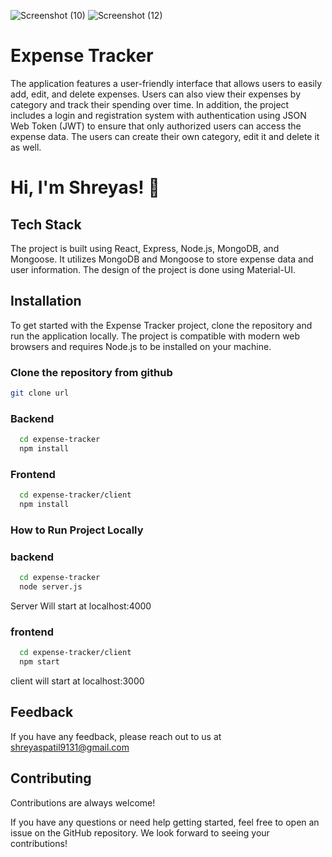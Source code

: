 ![Screenshot (10)](https://user-images.githubusercontent.com/78220157/230329497-bb84f7c0-2f41-48d3-abe7-ba2ecf6d44e0.png)
![Screenshot (12)](https://user-images.githubusercontent.com/78220157/230329443-8786af8b-ac9c-47df-a906-18399356ba19.png)


# Expense Tracker

The application features a user-friendly interface that allows users to easily add, edit, and delete expenses. Users can also view their expenses by category and track their spending over time. In addition, the project includes a login and registration system with authentication using JSON Web Token (JWT) to ensure that only authorized users can access the expense data. The users can create their own category, edit it and delete it as well. 
# Hi, I'm Shreyas! 👋


## Tech Stack

The project is built using React, Express, Node.js, MongoDB, and Mongoose. It utilizes MongoDB and Mongoose to store expense data and user information.
The design of the project is done using Material-UI.

## Installation

To get started with the Expense Tracker project, clone the repository and run the application locally. The project is compatible with modern web browsers and requires Node.js to be installed on your machine.
### Clone the repository from github
```bash
git clone url
```
### Backend
```bash
  cd expense-tracker
  npm install
```
### Frontend
```bash
  cd expense-tracker/client
  npm install
```

### How to Run Project Locally 

### backend
```bash
  cd expense-tracker
  node server.js
```
Server Will start at localhost:4000

### frontend
```bash
  cd expense-tracker/client
  npm start
```
client will start at localhost:3000

## Feedback

If you have any feedback, please reach out to us at shreyaspatil9131@gmail.com


## Contributing

Contributions are always welcome!

If you have any questions or need help getting started, feel free to open an issue on the GitHub repository. We look forward to seeing your contributions!

